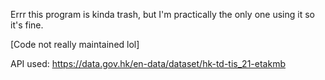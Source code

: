 Errr this program is kinda trash, but I'm practically the only one using it so it's fine.

[Code not really maintained lol]

API used: https://data.gov.hk/en-data/dataset/hk-td-tis_21-etakmb
